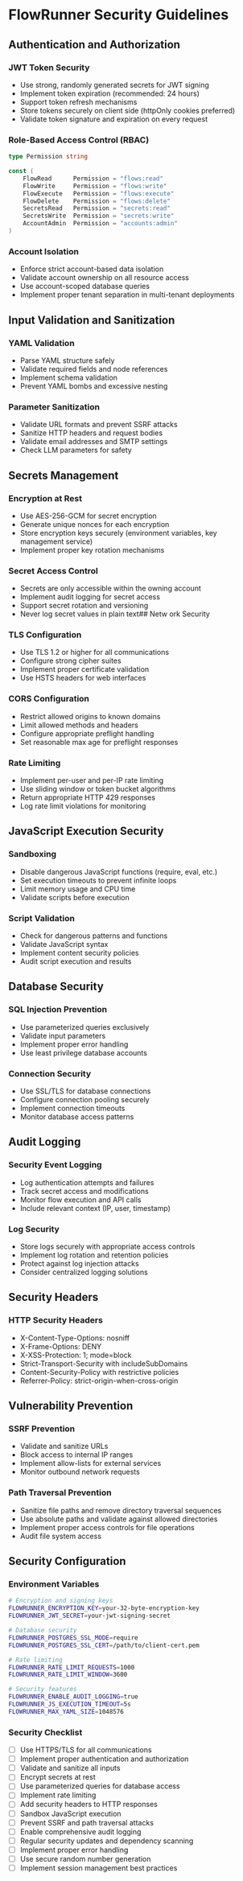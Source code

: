 # FlowRunner Security Guidelines

## Authentication and Authorization

### JWT Token Security
- Use strong, randomly generated secrets for JWT signing
- Implement token expiration (recommended: 24 hours)
- Support token refresh mechanisms
- Store tokens securely on client side (httpOnly cookies preferred)
- Validate token signature and expiration on every request

### Role-Based Access Control (RBAC)
```go
type Permission string

const (
    FlowRead      Permission = "flows:read"
    FlowWrite     Permission = "flows:write"
    FlowExecute   Permission = "flows:execute"
    FlowDelete    Permission = "flows:delete"
    SecretsRead   Permission = "secrets:read"
    SecretsWrite  Permission = "secrets:write"
    AccountAdmin  Permission = "accounts:admin"
)
```

### Account Isolation
- Enforce strict account-based data isolation
- Validate account ownership on all resource access
- Use account-scoped database queries
- Implement proper tenant separation in multi-tenant deployments

## Input Validation and Sanitization

### YAML Validation
- Parse YAML structure safely
- Validate required fields and node references
- Implement schema validation
- Prevent YAML bombs and excessive nesting

### Parameter Sanitization
- Validate URL formats and prevent SSRF attacks
- Sanitize HTTP headers and request bodies
- Validate email addresses and SMTP settings
- Check LLM parameters for safety

## Secrets Management

### Encryption at Rest
- Use AES-256-GCM for secret encryption
- Generate unique nonces for each encryption
- Store encryption keys securely (environment variables, key management service)
- Implement proper key rotation mechanisms

### Secret Access Control
- Secrets are only accessible within the owning account
- Implement audit logging for secret access
- Support secret rotation and versioning
- Never log secret values in plain text## Netw
ork Security

### TLS Configuration
- Use TLS 1.2 or higher for all communications
- Configure strong cipher suites
- Implement proper certificate validation
- Use HSTS headers for web interfaces

### CORS Configuration
- Restrict allowed origins to known domains
- Limit allowed methods and headers
- Configure appropriate preflight handling
- Set reasonable max age for preflight responses

### Rate Limiting
- Implement per-user and per-IP rate limiting
- Use sliding window or token bucket algorithms
- Return appropriate HTTP 429 responses
- Log rate limit violations for monitoring

## JavaScript Execution Security

### Sandboxing
- Disable dangerous JavaScript functions (require, eval, etc.)
- Set execution timeouts to prevent infinite loops
- Limit memory usage and CPU time
- Validate scripts before execution

### Script Validation
- Check for dangerous patterns and functions
- Validate JavaScript syntax
- Implement content security policies
- Audit script execution and results

## Database Security

### SQL Injection Prevention
- Use parameterized queries exclusively
- Validate input parameters
- Implement proper error handling
- Use least privilege database accounts

### Connection Security
- Use SSL/TLS for database connections
- Configure connection pooling securely
- Implement connection timeouts
- Monitor database access patterns

## Audit Logging

### Security Event Logging
- Log authentication attempts and failures
- Track secret access and modifications
- Monitor flow execution and API calls
- Include relevant context (IP, user, timestamp)

### Log Security
- Store logs securely with appropriate access controls
- Implement log rotation and retention policies
- Protect against log injection attacks
- Consider centralized logging solutions

## Security Headers

### HTTP Security Headers
- X-Content-Type-Options: nosniff
- X-Frame-Options: DENY
- X-XSS-Protection: 1; mode=block
- Strict-Transport-Security with includeSubDomains
- Content-Security-Policy with restrictive policies
- Referrer-Policy: strict-origin-when-cross-origin

## Vulnerability Prevention

### SSRF Prevention
- Validate and sanitize URLs
- Block access to internal IP ranges
- Implement allow-lists for external services
- Monitor outbound network requests

### Path Traversal Prevention
- Sanitize file paths and remove directory traversal sequences
- Use absolute paths and validate against allowed directories
- Implement proper access controls for file operations
- Audit file system access

## Security Configuration

### Environment Variables
```bash
# Encryption and signing keys
FLOWRUNNER_ENCRYPTION_KEY=your-32-byte-encryption-key
FLOWRUNNER_JWT_SECRET=your-jwt-signing-secret

# Database security
FLOWRUNNER_POSTGRES_SSL_MODE=require
FLOWRUNNER_POSTGRES_SSL_CERT=/path/to/client-cert.pem

# Rate limiting
FLOWRUNNER_RATE_LIMIT_REQUESTS=1000
FLOWRUNNER_RATE_LIMIT_WINDOW=3600

# Security features
FLOWRUNNER_ENABLE_AUDIT_LOGGING=true
FLOWRUNNER_JS_EXECUTION_TIMEOUT=5s
FLOWRUNNER_MAX_YAML_SIZE=1048576
```

### Security Checklist
- [ ] Use HTTPS/TLS for all communications
- [ ] Implement proper authentication and authorization
- [ ] Validate and sanitize all inputs
- [ ] Encrypt secrets at rest
- [ ] Use parameterized queries for database access
- [ ] Implement rate limiting
- [ ] Add security headers to HTTP responses
- [ ] Sandbox JavaScript execution
- [ ] Prevent SSRF and path traversal attacks
- [ ] Enable comprehensive audit logging
- [ ] Regular security updates and dependency scanning
- [ ] Implement proper error handling
- [ ] Use secure random number generation
- [ ] Implement session management best practices